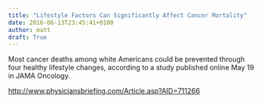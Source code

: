 ```yaml
---
title: "Lifestyle Factors Can Significantly Affect Cancer Mortality"
date: 2016-06-13T23:45:41+0100
author: matt
draft: True
---
```

Most cancer deaths among white Americans could be prevented through four healthy lifestyle changes, according to a study published online May 19 in JAMA Oncology.

http://www.physiciansbriefing.com/Article.asp?AID=711266
